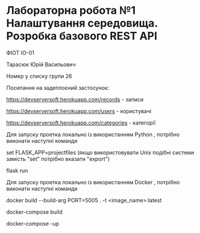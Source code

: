 # Лабораторна робота №1 Налаштування середовища. Розробка базового REST API

ФІОТ ІО-01

Тарасюк Юрій Васильович

Номер у списку групи 26

Посилання на задеплоєний застосунок:

https://devserversoft.herokuapp.com/records - записи

https://devserversoft.herokuapp.com/users - користувачі

https://devserversoft.herokuapp.com/categories - категорії

Для запуску проетка локально із використанням Python , потрібно виконати наступні команди 

set FLASK_APP=projectfiles (якщо використовувати Unix подібні системи замість "set" потрібно вказати "export")

flask run

Для запуску проетка локально із використанням Docker , потрібно виконати наступні команди 

docker build --build-arg PORT=5005 . -t <image_name>:latest

docker-compose build

docker-compose -up
